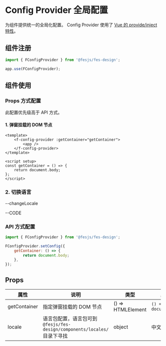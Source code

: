 # Config Provider 全局配置

为组件提供统一的全局化配置。
Config Provider 使用了 [Vue 的 provide/inject 特性](https://v3.vuejs.org/guide/composition-api-provide-inject.html#using-provide)。

## 组件注册

```js
import { FConfigProvider } from '@fesjs/fes-design';

app.use(FConfigProvider);
```

## 组件使用

### Props 方式配置

此配置优先级高于 API 方式。

#### 1. 弹窗挂载的 DOM 节点

```vue
<template>
    <f-config-provider :getContainer="getContainer">
        <app />
    </f-config-provider>
</template>

<script setup>
const getContainer = () => {
    return document.body;
};
</script>
```

### 2. 切换语言

--changeLocale

--CODE

### API 方式配置

```js
import { FConfigProvider } from '@fesjs/fes-design';

FConfigProvider.setConfig({
    getContainer: () => {
        return document.body;
    },
});
```

## Props

| 属性         | 说明                                                                      | 类型              | 默认值                |
| ------------ | ------------------------------------------------------------------------- | ----------------- | --------------------- |
| getContainer | 指定弹窗挂载的 DOM 节点                                                   | () => HTMLElement | `() => document.body` |
| locale       | 语言包配置，语言包可到 `@fesjs/fes-design/components/locales/` 目录下寻找 | object            | 中文                  |
